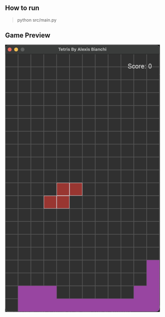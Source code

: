## How to run
> python src/main.py


## Game Preview

![Tetris image](assets/preview/90CD0683-F82B-4A75-A8E3-2AC3AFAF6586.jpeg)